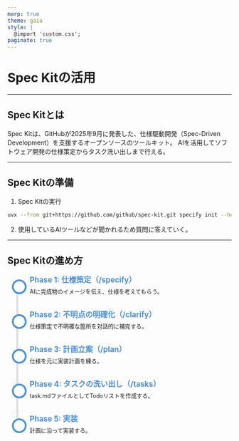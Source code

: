```yaml
---
marp: true
theme: gaia
style: |
  @import 'custom.css';
paginate: true
---
```


# Spec Kitの活用

---

## Spec Kitとは
Spec Kitは、GitHubが2025年9月に発表した、仕様駆動開発（Spec-Driven Development）を支援するオープンソースのツールキット。
AIを活用してソフトウェア開発の仕様策定からタスク洗い出しまで行える。

---

## Spec Kitの準備
1.  Spec Kitの実行
  ```bash
  uvx --from git+https://github.com/github/spec-kit.git specify init --here
  ```
2. 使用しているAIツールなどが聞かれるため質問に答えていく。

---

## Spec Kitの進め方

<ul class="timeline">
  <li class="timeline-item">
    <h3>Phase 1: 仕様策定（/specify）</h3>
    <p>AIに完成物のイメージを伝え、仕様を考えてもらう。</p>
  </li>
  <li class="timeline-item">
    <h3>Phase 2: 不明点の明確化（/clarify）</h3>
    <p>仕様策定で不明確な箇所を対話的に補完する。</p>
  </li>
  <li class="timeline-item">
    <h3>Phase 3: 計画立案（/plan）</h3>
    <p>仕様を元に実装計画を練る。</p>
  </li>
  <li class="timeline-item">
    <h3>Phase 4: タスクの洗い出し（/tasks）</h3>
    <p>task.mdファイルとしてTodoリストを作成する。</p>
  </li>
  <li class="timeline-item">
    <h3>Phase 5: 実装</h3>
    <p>計画に沿って実装する。</p>
  </li>
</ul>


<style scoped>
  .timeline {
    list-style: none;
    padding: 0;
    position: relative;
  }
  .timeline:before {
    content: '';
    position: absolute;
    top: 20px;
    left: 20px;
    bottom: 20px;
    width: 4px;
    background: #ddd;
  }
  .timeline-item {
    position: relative;
    margin-bottom: 30px;
    padding-left: 50px;
  }
  .timeline-item:before {
    content: '';
    position: absolute;
    left: 10px;
    top: 12px;
    width: 25px;
    height: 25px;
    border-radius: 50%;
    background: white;
    border: 4px solid #4A90E2;
  }
  .timeline-item h3 {
    margin: 0 0 5px 0;
    font-size: 1.2em;
    color: #4A90E2;
  }
  .timeline-item p {
    margin: 0;
    font-size: 0.9em;
  }
</style>

